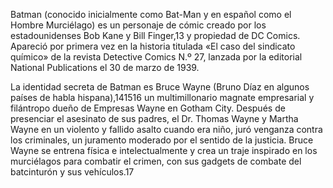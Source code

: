 Batman (conocido inicialmente como Bat-Man y en español como el Hombre Murciélago) es un personaje de cómic creado por los estadounidenses Bob Kane y Bill Finger,13​ 
y propiedad de DC Comics. Apareció por primera vez en la historia titulada «El caso del sindicato químico» de la revista Detective Comics N.º 27, lanzada por la editorial 
National Publications el 30 de marzo de 1939.

La identidad secreta de Batman es Bruce Wayne (Bruno Díaz en algunos países de habla hispana),14​15​16​ un multimillonario magnate empresarial y filántropo dueño de 
Empresas Wayne en Gotham City. Después de presenciar el asesinato de sus padres, el Dr. Thomas Wayne y Martha Wayne en un violento y fallido asalto cuando era niño, juró 
venganza contra los criminales, un juramento moderado por el sentido de la justicia. Bruce Wayne se entrena física e intelectualmente y crea un traje inspirado en los murciélagos
para combatir el crimen, con sus gadgets de combate del batcinturón y sus vehículos.17​

